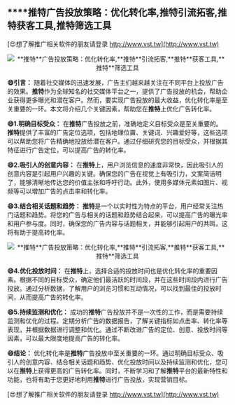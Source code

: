## ****推特**广告投放策略：优化转化率,**推特**引流拓客,**推特**获客工具,**推特**筛选工具**

[😍想了解推广相关软件的朋友请登录 http://www.vst.tw](http://www.vst.tw)

 <center><img src="https://vst.tw/MP4/tuiguang/png/1.png" alt="**推特**广告投放策略：优化转化率,**推特**引流拓客,**推特**获客工具,**推特**筛选工具"></center>

**😄引言：**
随着社交媒体的迅速发展，广告主们越来越关注在不同平台上投放广告的效果。**推特**作为全球知名的社交媒体平台之一，提供了广告投放的机会，帮助企业获得更多曝光和潜在客户。然而，要实现广告投放的最大收益，优化转化率是至关重要的一环。本文将介绍几个关键因素，帮助您在**推特**上优化广告转化率。

**😄1.明确目标受众：**
在**推特**广告投放之前，准确地定义目标受众是至关重要的。**推特**提供了丰富的广告定位选项，包括地理位置、关键词、兴趣爱好等，这些选项可以帮助您将广告精确地投放给潜在客户。通过仔细研究您的目标受众，并根据其特征进行广告定位，可以提高广告的转化率。

**😄2.吸引人的创意内容：**
在**推特**上，用户浏览信息的速度非常快，因此吸引人的创意内容是引起用户兴趣的关键。确保您的广告在视觉上有吸引力，文案简洁明了，能够清晰地传达您的价值主张和呼吁行动。此外，使用多媒体元素如图片、视频等可以增加广告的点击率和转化率。

**😄3.结合相关话题和趋势：**
**推特**是一个以实时性为特点的平台，用户经常关注热门话题和趋势。将您的广告与相关的话题和趋势结合起来，可以提高广告的曝光率和用户参与度。同时，确保您的广告内容与话题相关，并能够引起用户的共鸣，这将有助于提高转化率。

 <center><img src="https://vst.tw/MP4/tuiguang/png/0.png" alt="**推特**广告投放策略：优化转化率,**推特**引流拓客,**推特**获客工具,**推特**筛选工具"></center>

**😄4.优化投放时间：**
在**推特**上，选择合适的投放时间也是优化转化率的重要因素。根据不同的目标受众，确定他们最活跃的时间段，并在这些时间段内进行广告投放。通过分析数据，了解用户的浏览习惯和互动情况，可以找到最佳的投放时间，从而提高广告的转化率。

**😄5.持续监测和优化：**
成功的**推特**广告投放并不是一次性的工作，而是需要持续监测和优化的过程。定期分析广告的数据报告，了解关键指标如点击率、转化率等表现，并根据数据进行调整和优化。通过不断改进广告的定位、创意、投放时间等因素，可以最大限度地提高广告的转化率。

**😄结论：**
优化转化率是**推特**广告投放中至关重要的一环。通过明确目标受众、吸引人的创意内容、结合相关话题和趋势、优化投放时间以及持续监测和优化，您可以在**推特**上获得更高的广告转化率。同时，不断学习和了解**推特**平台的最新特性和功能，也将有助于您更好地利用**推特**进行广告投放，实现营销目标。

[😍想了解推广相关软件的朋友请登录 http://www.vst.tw](http://www.vst.tw)



